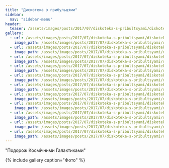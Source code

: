 ```yaml
---
title: "Дискотека з прибульцями"
sidebar:
  nav: "sidebar-menu"
header:
  teaser: /assets/images/posts/2017/07/diskoteka-s-pribultsyami/diskoteka-0.jpg
gallery:
  - url: /assets/images/posts/2017/07/diskoteka-s-pribultsyami/diskoteka-0.jpg
    image_path: /assets/images/posts/2017/07/diskoteka-s-pribultsyami/diskoteka-0.jpg
  - url: /assets/images/posts/2017/07/diskoteka-s-pribultsyami/diskoteka-1.jpg
    image_path: /assets/images/posts/2017/07/diskoteka-s-pribultsyami/diskoteka-1.jpg
  - url: /assets/images/posts/2017/07/diskoteka-s-pribultsyami/diskoteka-2.jpg
    image_path: /assets/images/posts/2017/07/diskoteka-s-pribultsyami/diskoteka-2.jpg
  - url: /assets/images/posts/2017/07/diskoteka-s-pribultsyami/diskoteka-3.jpg
    image_path: /assets/images/posts/2017/07/diskoteka-s-pribultsyami/diskoteka-3.jpg
  - url: /assets/images/posts/2017/07/diskoteka-s-pribultsyami/diskoteka-4.jpg
    image_path: /assets/images/posts/2017/07/diskoteka-s-pribultsyami/diskoteka-4.jpg
  - url: /assets/images/posts/2017/07/diskoteka-s-pribultsyami/diskoteka-5.jpg
    image_path: /assets/images/posts/2017/07/diskoteka-s-pribultsyami/diskoteka-5.jpg
  - url: /assets/images/posts/2017/07/diskoteka-s-pribultsyami/diskoteka-6.jpg
    image_path: /assets/images/posts/2017/07/diskoteka-s-pribultsyami/diskoteka-6.jpg
  - url: /assets/images/posts/2017/07/diskoteka-s-pribultsyami/diskoteka-7.jpg
    image_path: /assets/images/posts/2017/07/diskoteka-s-pribultsyami/diskoteka-7.jpg
  - url: /assets/images/posts/2017/07/diskoteka-s-pribultsyami/diskoteka-8.jpg
    image_path: /assets/images/posts/2017/07/diskoteka-s-pribultsyami/diskoteka-8.jpg
  - url: /assets/images/posts/2017/07/diskoteka-s-pribultsyami/diskoteka-9.jpg
    image_path: /assets/images/posts/2017/07/diskoteka-s-pribultsyami/diskoteka-9.jpg
  - url: /assets/images/posts/2017/07/diskoteka-s-pribultsyami/diskoteka-10.jpg
    image_path: /assets/images/posts/2017/07/diskoteka-s-pribultsyami/diskoteka-10.jpg
---
```


"Подорож Космічними Галактиками"

{% include gallery caption="Фото" %}
